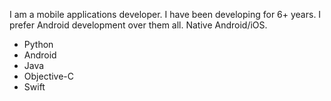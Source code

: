 I am a mobile applications developer.  I have been developing for 6+ years.
I prefer Android development over them all.  Native Android/iOS.

* Python
* Android
* Java
* Objective-C
* Swift

